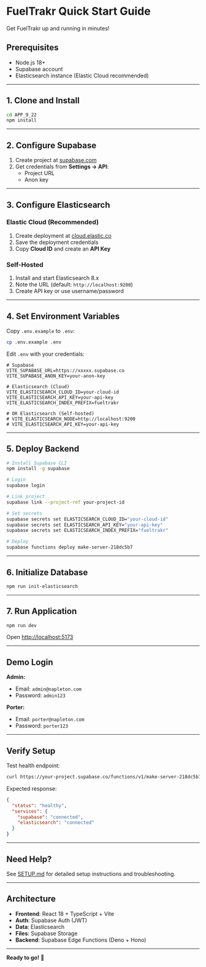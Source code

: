 # FuelTrakr Quick Start Guide

Get FuelTrakr up and running in minutes!

## Prerequisites

- Node.js 18+
- Supabase account
- Elasticsearch instance (Elastic Cloud recommended)

---

## 1. Clone and Install

```bash
cd APP_9_22
npm install
```

---

## 2. Configure Supabase

1. Create project at [supabase.com](https://supabase.com)
2. Get credentials from **Settings → API**:
   - Project URL
   - Anon key

---

## 3. Configure Elasticsearch

### Elastic Cloud (Recommended)

1. Create deployment at [cloud.elastic.co](https://cloud.elastic.co)
2. Save the deployment credentials
3. Copy **Cloud ID** and create an **API Key**

### Self-Hosted

1. Install and start Elasticsearch 8.x
2. Note the URL (default: `http://localhost:9200`)
3. Create API key or use username/password

---

## 4. Set Environment Variables

Copy `.env.example` to `.env`:

```bash
cp .env.example .env
```

Edit `.env` with your credentials:

```env
# Supabase
VITE_SUPABASE_URL=https://xxxxx.supabase.co
VITE_SUPABASE_ANON_KEY=your-anon-key

# Elasticsearch (Cloud)
VITE_ELASTICSEARCH_CLOUD_ID=your-cloud-id
VITE_ELASTICSEARCH_API_KEY=your-api-key
VITE_ELASTICSEARCH_INDEX_PREFIX=fueltrakr

# OR Elasticsearch (Self-hosted)
# VITE_ELASTICSEARCH_NODE=http://localhost:9200
# VITE_ELASTICSEARCH_API_KEY=your-api-key
```

---

## 5. Deploy Backend

```bash
# Install Supabase CLI
npm install -g supabase

# Login
supabase login

# Link project
supabase link --project-ref your-project-id

# Set secrets
supabase secrets set ELASTICSEARCH_CLOUD_ID="your-cloud-id"
supabase secrets set ELASTICSEARCH_API_KEY="your-api-key"
supabase secrets set ELASTICSEARCH_INDEX_PREFIX="fueltrakr"

# Deploy
supabase functions deploy make-server-218dc5b7
```

---

## 6. Initialize Database

```bash
npm run init-elasticsearch
```

---

## 7. Run Application

```bash
npm run dev
```

Open [http://localhost:5173](http://localhost:5173)

---

## Demo Login

**Admin:**
- Email: `admin@napleton.com`
- Password: `admin123`

**Porter:**
- Email: `porter@napleton.com`
- Password: `porter123`

---

## Verify Setup

Test health endpoint:

```bash
curl https://your-project.supabase.co/functions/v1/make-server-218dc5b7/health
```

Expected response:

```json
{
  "status": "healthy",
  "services": {
    "supabase": "connected",
    "elasticsearch": "connected"
  }
}
```

---

## Need Help?

See [SETUP.md](./SETUP.md) for detailed setup instructions and troubleshooting.

---

## Architecture

- **Frontend**: React 18 + TypeScript + Vite
- **Auth**: Supabase Auth (JWT)
- **Data**: Elasticsearch
- **Files**: Supabase Storage
- **Backend**: Supabase Edge Functions (Deno + Hono)

---

**Ready to go!** 🚀
